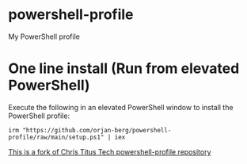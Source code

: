 # powershell-profile
My PowerShell profile

# One line install (Run from elevated PowerShell)
Execute the following in an elevated PowerShell window to install the PowerShell profile:

`irm "https://github.com/orjan-berg/powershell-profile/raw/main/setup.ps1" | iex`


[This is a fork of Chris Titus Tech powershell-profile repository](https://github.com/ChrisTitusTech/powershell-profile)